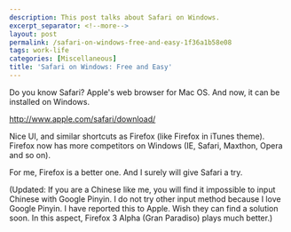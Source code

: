 ```yaml
---
description: This post talks about Safari on Windows.
excerpt_separator: <!--more-->
layout: post
permalink: /safari-on-windows-free-and-easy-1f36a1b58e08
tags: work-life
categories: [Miscellaneous]
title: 'Safari on Windows: Free and Easy'
---
```

Do you know Safari? Apple's web browser for Mac OS. And now, it can be installed on Windows.

http://www.apple.com/safari/download/

Nice UI, and similar shortcuts as Firefox (like Firefox in iTunes theme). Firefox now has more competitors on Windows (IE, Safari, Maxthon, Opera and so on).

For me, Firefox is a better one. And I surely will give Safari a try.

(Updated: If you are a Chinese like me, you will find it impossible to input Chinese with Google Pinyin. I do not try other input method because I love Google Pinyin. I have reported this to Apple. Wish they can find a solution soon. In this aspect, Firefox 3 Alpha (Gran Paradiso) plays much better.)
<!--more-->